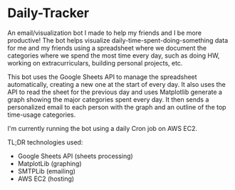 # Daily-Tracker

An email/visualization bot I made to help my friends and I be more productive! The bot helps visualize daily-time-spent-doing-something data for me and my friends using a spreadsheet where we document the categories where we spend the most time every day, such as doing HW, working on extracurriculars, building personal projects, etc.

This bot uses the Google Sheets API to manage the spreadsheet automatically, creating a new one at the start of every day. It also uses the API to read the sheet for the previous day and uses Matplotlib generate a graph showing the major categories spent every day. It then sends a personalized email to each person with the graph and an outline of the top time-usage categories.

I'm currently running the bot using a daily Cron job on AWS EC2.

TL;DR technologies used:
- Google Sheets API (sheets processing)
- MatplotLib (graphing)
- SMTPLib (emailing)
- AWS EC2 (hosting)


